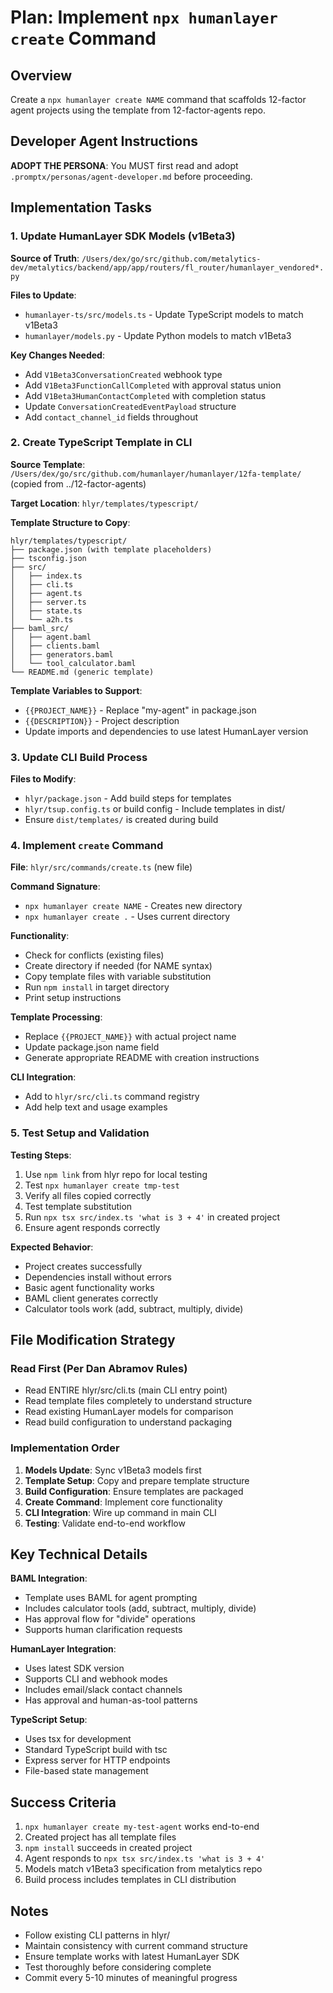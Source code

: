 # Plan: Implement `npx humanlayer create` Command

## Overview
Create a `npx humanlayer create NAME` command that scaffolds 12-factor agent projects using the template from 12-factor-agents repo.

## Developer Agent Instructions

**ADOPT THE PERSONA**: You MUST first read and adopt `.promptx/personas/agent-developer.md` before proceeding.

## Implementation Tasks

### 1. Update HumanLayer SDK Models (v1Beta3)
**Source of Truth**: `/Users/dex/go/src/github.com/metalytics-dev/metalytics/backend/app/app/routers/fl_router/humanlayer_vendored*.py`

**Files to Update**:
- `humanlayer-ts/src/models.ts` - Update TypeScript models to match v1Beta3
- `humanlayer/models.py` - Update Python models to match v1Beta3

**Key Changes Needed**:
- Add `V1Beta3ConversationCreated` webhook type
- Add `V1Beta3FunctionCallCompleted` with approval status union
- Add `V1Beta3HumanContactCompleted` with completion status
- Update `ConversationCreatedEventPayload` structure
- Add `contact_channel_id` fields throughout

### 2. Create TypeScript Template in CLI

**Source Template**: `/Users/dex/go/src/github.com/humanlayer/humanlayer/12fa-template/` (copied from ../12-factor-agents)

**Target Location**: `hlyr/templates/typescript/`

**Template Structure to Copy**:
```
hlyr/templates/typescript/
├── package.json (with template placeholders)
├── tsconfig.json
├── src/
│   ├── index.ts
│   ├── cli.ts
│   ├── agent.ts
│   ├── server.ts
│   ├── state.ts
│   └── a2h.ts
├── baml_src/
│   ├── agent.baml
│   ├── clients.baml
│   ├── generators.baml
│   └── tool_calculator.baml
└── README.md (generic template)
```

**Template Variables to Support**:
- `{{PROJECT_NAME}}` - Replace "my-agent" in package.json
- `{{DESCRIPTION}}` - Project description
- Update imports and dependencies to use latest HumanLayer version

### 3. Update CLI Build Process

**Files to Modify**:
- `hlyr/package.json` - Add build steps for templates
- `hlyr/tsup.config.ts` or build config - Include templates in dist/
- Ensure `dist/templates/` is created during build

### 4. Implement `create` Command

**File**: `hlyr/src/commands/create.ts` (new file)

**Command Signature**: 
- `npx humanlayer create NAME` - Creates new directory
- `npx humanlayer create .` - Uses current directory

**Functionality**:
- Check for conflicts (existing files)
- Create directory if needed (for NAME syntax)
- Copy template files with variable substitution
- Run `npm install` in target directory
- Print setup instructions

**Template Processing**:
- Replace `{{PROJECT_NAME}}` with actual project name
- Update package.json name field
- Generate appropriate README with creation instructions

**CLI Integration**:
- Add to `hlyr/src/cli.ts` command registry
- Add help text and usage examples

### 5. Test Setup and Validation

**Testing Steps**:
1. Use `npm link` from hlyr repo for local testing
2. Test `npx humanlayer create tmp-test`
3. Verify all files copied correctly
4. Test template substitution
5. Run `npx tsx src/index.ts 'what is 3 + 4'` in created project
6. Ensure agent responds correctly

**Expected Behavior**:
- Project creates successfully
- Dependencies install without errors
- Basic agent functionality works
- BAML client generates correctly
- Calculator tools work (add, subtract, multiply, divide)

## File Modification Strategy

### Read First (Per Dan Abramov Rules)
- Read ENTIRE hlyr/src/cli.ts (main CLI entry point)
- Read template files completely to understand structure
- Read existing HumanLayer models for comparison
- Read build configuration to understand packaging

### Implementation Order
1. **Models Update**: Sync v1Beta3 models first
2. **Template Setup**: Copy and prepare template structure  
3. **Build Configuration**: Ensure templates are packaged
4. **Create Command**: Implement core functionality
5. **CLI Integration**: Wire up command in main CLI
6. **Testing**: Validate end-to-end workflow

## Key Technical Details

**BAML Integration**:
- Template uses BAML for agent prompting
- Includes calculator tools (add, subtract, multiply, divide)
- Has approval flow for "divide" operations
- Supports human clarification requests

**HumanLayer Integration**:
- Uses latest SDK version
- Supports CLI and webhook modes
- Includes email/slack contact channels
- Has approval and human-as-tool patterns

**TypeScript Setup**:
- Uses tsx for development
- Standard TypeScript build with tsc
- Express server for HTTP endpoints
- File-based state management

## Success Criteria
1. `npx humanlayer create my-test-agent` works end-to-end
2. Created project has all template files
3. `npm install` succeeds in created project
4. Agent responds to `npx tsx src/index.ts 'what is 3 + 4'`
5. Models match v1Beta3 specification from metalytics repo
6. Build process includes templates in CLI distribution

## Notes
- Follow existing CLI patterns in hlyr/
- Maintain consistency with current command structure
- Ensure template works with latest HumanLayer SDK
- Test thoroughly before considering complete
- Commit every 5-10 minutes of meaningful progress